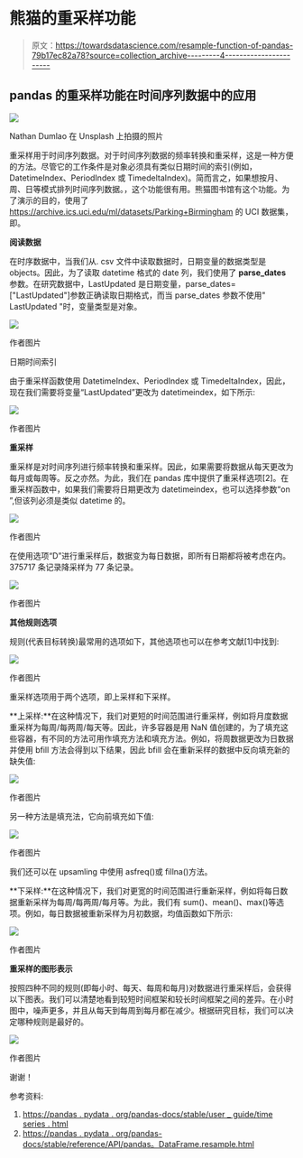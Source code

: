 # 熊猫的重采样功能

> 原文：<https://towardsdatascience.com/resample-function-of-pandas-79b17ec82a78?source=collection_archive---------4----------------------->

## pandas 的重采样功能在时间序列数据中的应用

![](img/9420982207f9f187002987c451ab5d66.png)

Nathan Dumlao 在 Unsplash 上拍摄的照片

重采样用于时间序列数据。对于时间序列数据的频率转换和重采样，这是一种方便的方法。尽管它的工作条件是对象必须具有类似日期时间的索引(例如，DatetimeIndex、PeriodIndex 或 TimedeltaIndex)。简而言之，如果想按月、周、日等模式排列时间序列数据。，这个功能很有用。熊猫图书馆有这个功能。为了演示的目的，使用了 https://archive.ics.uci.edu/ml/datasets/Parking+Birmingham 的 UCI 数据集，即。

**阅读数据**

在时序数据中，当我们从. csv 文件中读取数据时，日期变量的数据类型是 objects。因此，为了读取 datetime 格式的 date 列，我们使用了 **parse_dates** 参数。在研究数据中，LastUpdated 是日期变量，parse_dates=["LastUpdated"]参数正确读取日期格式，而当 parse_dates 参数不使用" LastUpdated "时，变量类型是对象。

![](img/d538d375fc9e595f210fa6fb694613c4.png)

作者图片

日期时间索引

由于重采样函数使用 DatetimeIndex、PeriodIndex 或 TimedeltaIndex，因此，现在我们需要将变量“LastUpdated”更改为 datetimeindex，如下所示:

![](img/59c7d65870ec92742a9ee2321806085e.png)

作者图片

**重采样**

重采样是对时间序列进行频率转换和重采样。因此，如果需要将数据从每天更改为每月或每周等。反之亦然。为此，我们在 pandas 库中提供了重采样选项[2]。在重采样函数中，如果我们需要将日期更改为 datetimeindex，也可以选择参数“on ”,但该列必须是类似 datetime 的。

![](img/6731071ab60f5db0a38424281e892886.png)

作者图片

在使用选项“D”进行重采样后，数据变为每日数据，即所有日期都将被考虑在内。375717 条记录降采样为 77 条记录。

![](img/162413217dfbfe56be16ed7380bd2acb.png)

作者图片

**其他规则选项**

规则(代表目标转换)最常用的选项如下，其他选项也可以在参考文献[1]中找到:

![](img/4302ebe669728f7428a26645185347aa.png)

作者图片

重采样选项用于两个选项，即上采样和下采样。

**上采样:**在这种情况下，我们对更短的时间范围进行重采样，例如将月度数据重采样为每周/每两周/每天等。因此，许多容器是用 NaN 值创建的，为了填充这些容器，有不同的方法可用作填充方法和填充方法。例如，将周数据更改为日数据并使用 bfill 方法会得到以下结果，因此 bfill 会在重新采样的数据中反向填充新的缺失值:

![](img/be3db61b3527630c487f5e825833d8a8.png)

作者图片

另一种方法是填充法，它向前填充如下值:

![](img/0de515216eebb9b9618e9a2ab8465caf.png)

作者图片

我们还可以在 upsamling 中使用 asfreq()或 fillna()方法。

**下采样:**在这种情况下，我们对更宽的时间范围进行重新采样，例如将每日数据重新采样为每周/每两周/每月等。为此，我们有 sum()、mean()、max()等选项。例如，每日数据被重新采样为月初数据，均值函数如下所示:

![](img/3eb8cdadfffc329b37b89b5182a7f1f0.png)

作者图片

**重采样的图形表示**

按照四种不同的规则(即每小时、每天、每周和每月)对数据进行重采样后，会获得以下图表。我们可以清楚地看到较短时间框架和较长时间框架之间的差异。在小时图中，噪声更多，并且从每天到每周到每月都在减少。根据研究目标，我们可以决定哪种规则是最好的。

![](img/359f709d635ef189ce25d283493ab329.png)

作者图片

谢谢！

参考资料:

1.  [https://pandas . pydata . org/pandas-docs/stable/user _ guide/time series . html](https://pandas.pydata.org/pandas-docs/stable/user_guide/timeseries.html)
2.  [https://pandas . pydata . org/pandas-docs/stable/reference/API/pandas。DataFrame.resample.html](https://pandas.pydata.org/pandas-docs/stable/reference/api/pandas.DataFrame.resample.html)